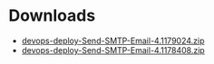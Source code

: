# Downloads

- [devops-deploy-Send-SMTP-Email-4.1179024.zip](https://raw.githubusercontent.com/UrbanCode/IBM-UCD-PLUGINS/main/files/Send-SMTP-Email/devops-deploy-Send-SMTP-Email-4.1179024.zip)
- [devops-deploy-Send-SMTP-Email-4.1178408.zip](https://raw.githubusercontent.com/UrbanCode/IBM-UCD-PLUGINS/main/files/Send-SMTP-Email/devops-deploy-Send-SMTP-Email-4.1178408.zip)

